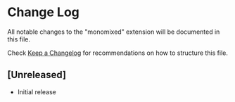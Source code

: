 # Change Log

All notable changes to the "monomixed" extension will be documented in this file.

Check [Keep a Changelog](http://keepachangelog.com/) for recommendations on how to structure this file.

## [Unreleased]

- Initial release
